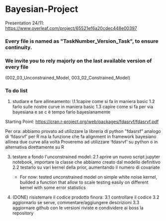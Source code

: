 # Bayesian-Project

Presentation 24/11: https://www.overleaf.com/project/65521ef6a20cdec448e00397

### Every file is named as "TaskNumber_Version_Task", to ensure continuity.

### We invite you to rely majorly on the last available version of every file 
(002_03_Unconstrained_Model, 003_02_Constrained_Model)

### To do list
1. studiare e fare allineamento:
\\1.1capire come si fa in maniera basic
  1.2 farlo sulle nostre curve in maniera basic
  1.3 capire come si fa per via bayesiana e se c è tempo farlo bayesianamente
   
Starting Point: https://cran.r-project.org/web/packages/fdasrvf/fdasrvf.pdf

Per ora: abbiamo provato ad utilizzare la libreria di python "fdasrsf" analogo di ‘fdasrvf’ per R ma la funzione che fa alignment in framework bayesiano allinea due curve alla volta
Proveremo ad utilizzare ‘fdasrvf’ su python o in alternativa direttamente su R


3. testare a fondo l'unconstrained model:
  2.1 aprire un nuovo script jupyter notebook, importare la classe che abbiamo creato dal modello definitivo
  2.2 testarlo su vari kernel della prior, aumentando il numero di covariate
    - For now: tested unconstrained model on simple white noise kernel, builded a function that allow to scale testing easily on different kernel with some error statistics

4. (DONE) risistemare il codice prodotto finora:
  3.1 controllare il codice
  3.2 aggiornarlo se serve, commentare/aggiungere descrizioni
  3.3 aggiornare github con le versioni riviste e condividere ai boss la repository
